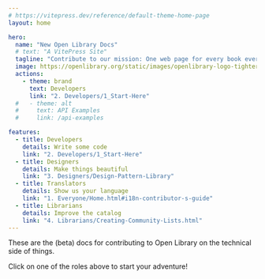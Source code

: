 ```yaml
---
# https://vitepress.dev/reference/default-theme-home-page
layout: home

hero:
  name: "New Open Library Docs"
  # text: "A VitePress Site"
  tagline: "Contribute to our mission: One web page for every book ever published."
  image: https://openlibrary.org/static/images/openlibrary-logo-tighter.svg
  actions:
    - theme: brand
      text: Developers
      link: "2. Developers/1_Start-Here"
  #   - theme: alt
  #     text: API Examples
  #     link: /api-examples

features:
  - title: Developers
    details: Write some code
    link: "2. Developers/1_Start-Here"
  - title: Designers
    details: Make things beautiful
    link: "3. Designers/Design-Pattern-Library"
  - title: Translators
    details: Show us your language
    link: "1. Everyone/Home.html#i18n-contributor-s-guide"
  - title: Librarians
    details: Improve the catalog
    link: "4. Librarians/Creating-Community-Lists.html"
---
```


These are the (beta) docs for contributing to Open Library on the technical side of things.

Click on one of the roles above to start your adventure!
